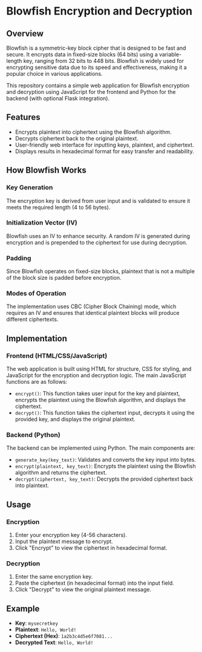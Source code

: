 # Blowfish Encryption and Decryption

## Overview
Blowfish is a symmetric-key block cipher that is designed to be fast and secure. It encrypts data in fixed-size blocks (64 bits) using a variable-length key, ranging from 32 bits to 448 bits. Blowfish is widely used for encrypting sensitive data due to its speed and effectiveness, making it a popular choice in various applications.

This repository contains a simple web application for Blowfish encryption and decryption using JavaScript for the frontend and Python for the backend (with optional Flask integration).

## Features
- Encrypts plaintext into ciphertext using the Blowfish algorithm.
- Decrypts ciphertext back to the original plaintext.
- User-friendly web interface for inputting keys, plaintext, and ciphertext.
- Displays results in hexadecimal format for easy transfer and readability.

## How Blowfish Works

### Key Generation
The encryption key is derived from user input and is validated to ensure it meets the required length (4 to 56 bytes).

### Initialization Vector (IV)
Blowfish uses an IV to enhance security. A random IV is generated during encryption and is prepended to the ciphertext for use during decryption.

### Padding
Since Blowfish operates on fixed-size blocks, plaintext that is not a multiple of the block size is padded before encryption.

### Modes of Operation
The implementation uses CBC (Cipher Block Chaining) mode, which requires an IV and ensures that identical plaintext blocks will produce different ciphertexts.

## Implementation

### Frontend (HTML/CSS/JavaScript)
The web application is built using HTML for structure, CSS for styling, and JavaScript for the encryption and decryption logic. The main JavaScript functions are as follows:

- `encrypt()`: This function takes user input for the key and plaintext, encrypts the plaintext using the Blowfish algorithm, and displays the ciphertext.
- `decrypt()`: This function takes the ciphertext input, decrypts it using the provided key, and displays the original plaintext.

### Backend (Python)
The backend can be implemented using Python. The main components are:

- `generate_key(key_text)`: Validates and converts the key input into bytes.
- `encrypt(plaintext, key_text)`: Encrypts the plaintext using the Blowfish algorithm and returns the ciphertext.
- `decrypt(ciphertext, key_text)`: Decrypts the provided ciphertext back into plaintext.

## Usage

### Encryption
1. Enter your encryption key (4-56 characters).
2. Input the plaintext message to encrypt.
3. Click "Encrypt" to view the ciphertext in hexadecimal format.

### Decryption
1. Enter the same encryption key.
2. Paste the ciphertext (in hexadecimal format) into the input field.
3. Click "Decrypt" to view the original plaintext message.

## Example

- **Key**: `mysecretkey`
- **Plaintext**: `Hello, World!`
- **Ciphertext (Hex)**: `1a2b3c4d5e6f7081...`
- **Decrypted Text**: `Hello, World!`
